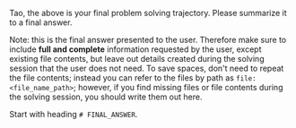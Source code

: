 Tao, the above is your final problem solving trajectory. Please summarize it to a final answer.

Note: this is the final answer presented to the user. Therefore make sure to include **full and complete** 
information requested by the user, except existing file contents, but leave out details created during the solving 
session that the user does not need. To save spaces, don't need to repeat the file contents; instead you can refer 
to the files by path as `file:<file_name_path>`; however, if you find missing files or file contents during the 
solving session, you should write them out here.

Start with heading `# FINAL_ANSWER`.
